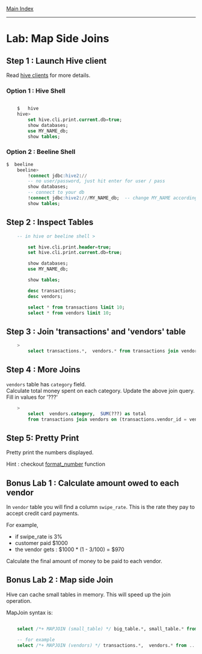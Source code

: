 <link rel='stylesheet' href='../assets/css/main.css'/>

[Main Index](../../README.md)

-----

# Lab: Map Side Joins

## Step 1 : Launch Hive client

Read  [hive clients](../README.md) for more details.

### Option 1 : Hive Shell
```sql

    $   hive
    hive>   
        set hive.cli.print.current.db=true;
        show databases;
        use MY_NAME_db;
        show tables;

```

### Option 2 : Beeline Shell
```sql
$  beeline
    beeline>   
        !connect jdbc:hive2://
        -- no user/password, just hit enter for user / pass
        show databases;
        -- connect to your db
        !connect jdbc:hive2:///MY_NAME_db;  -- change MY_NAME accordingly
        show tables;
```

## Step 2 : Inspect Tables

```sql
    -- in hive or beeline shell >

        set hive.cli.print.header=true;
        set hive.cli.print.current.db=true;

        show databases;
        use MY_NAME_db;

        show tables;

        desc transactions;
        desc vendors;

        select * from transactions limit 10;
        select * from vendors limit 10;
```

## Step 3 : Join 'transactions' and 'vendors' table

```sql
    >
        select transactions.*,  vendors.* from transactions join vendors on (transactions.vendor_id = vendors.id) limit 10;
```

## Step 4 : More Joins
`vendors` table has `category` field.  
Calculate total money spent on each category.  Update the above join query.  Fill in values for '???'

```sql
    >
        select  vendors.category,  SUM(???) as total
        from transactions join vendors on (transactions.vendor_id = vendors.id) group by ??? ;

```

## Step 5:  Pretty Print

Pretty print the numbers displayed.

Hint : checkout [format_number](https://cwiki.apache.org/confluence/display/Hive/LanguageManual+UDF) function

## Bonus Lab 1 :  Calculate amount owed to each vendor
In `vendor` table you will find a column `swipe_rate`.  This is the rate they pay to accept credit card payments.

For example,
* if swipe_rate is 3%
* customer paid $1000
* the vendor gets  : $1000 * (1 - 3/100) = $970

Calculate the final amount of money to be paid to each vendor.


## Bonus Lab 2 : Map side Join
Hive can cache small tables in memory.  This will speed up the join operation.

MapJoin syntax is:
```sql

    select /*+ MAPJOIN (small_table) */ big_table.*, small_table.* from ....

    -- for example
    select /*+ MAPJOIN (vendors) */ transactions.*,  vendors.* from .....
```
